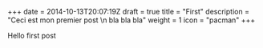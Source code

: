 +++
date = 2014-10-13T20:07:19Z
draft = true
title = "First"
description = "Ceci est mon premier post \n bla bla bla"
weight = 1
icon = "pacman"
+++

Hello first post